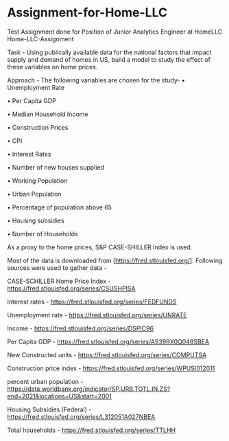 # Assignment-for-Home-LLC
Test Assignment done for Position of Junior Analytics Engineer at HomeLLC
Home-LLC-Assignment

Task - Using publically available data for the national factors that impact supply and demand of homes in US, build a model to study the effect of these variables on home prices.

Approach - The following variables are chosen for the study-
•	Unemployment Rate

•	Per Capita GDP

•	Median Household Income

•	Construction Prices

•	CPI

•	Interest Rates

•	Number of new houses supplied

•	Working Population

•	Urban Population

•	Percentage of population above 65

•	Housing subsidies

•	Number of Households

As a proxy to the home prices, S&P CASE-SHILLER Index is used.

Most of the data is downloaded from [https://fred.stlouisfed.org/].
Following sources were used to gather data -

CASE-SCHILLER Home Price Index - https://fred.stlouisfed.org/series/CSUSHPISA

Interest rates - https://fred.stlouisfed.org/series/FEDFUNDS

Unemployment rate - https://fred.stlouisfed.org/series/UNRATE

Income - https://fred.stlouisfed.org/series/DSPIC96

Per Capita GDP - https://fred.stlouisfed.org/series/A939RX0Q048SBEA

New Constructed units - https://fred.stlouisfed.org/series/COMPUTSA

Construction price index - https://fred.stlouisfed.org/series/WPUSI012011

percent urban population - https://data.worldbank.org/indicator/SP.URB.TOTL.IN.ZS?end=2021&locations=US&start=2001

Housing Subsidies (Federal) - https://fred.stlouisfed.org/series/L312051A027NBEA

Total households - https://fred.stlouisfed.org/series/TTLHH

